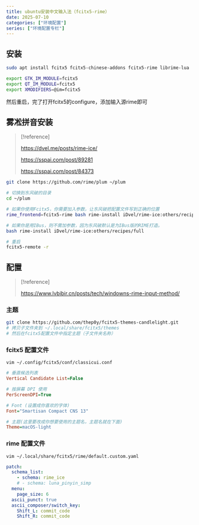 ```yaml
---
title: ubuntu安装中文输入法（fcitx5-rime）
date: 2025-07-10
categories: ["环境配置"]
series: ["环境配置专栏"]
---
```


## 安装

```bash
sudo apt install fcitx5 fcitx5-chinese-addons fcitx5-rime librime-lua

export GTK_IM_MODULE=fcitx5
export QT_IM_MODULE=fcitx5
export XMODIFIERS=@im=fcitx5 
```
然后重启，完了打开fcitx5的configure，添加输入源rime即可

## 雾凇拼音安装

> [!reference]
> 
> https://dvel.me/posts/rime-ice/
>
> https://sspai.com/post/89281
>
> https://sspai.com/post/84373

```bash
git clone https://github.com/rime/plum ~/plum

# 切换到东风破的目录
cd ~/plum

# 如果你使用Fcitx5，你需要加入参数，让东风破把配置文件写到正确的位置
rime_frontend=fcitx5-rime bash rime-install iDvel/rime-ice:others/recipes/full

# 如果你是用IBus，则不需加参数，因为东风破默认是为IBus版的RIME打造。
bash rime-install iDvel/rime-ice:others/recipes/full

# 重启
fcitx5-remote -r
```

## 配置

> [!reference]
>
> https://www.lvbibir.cn/posts/tech/windowns-rime-input-method/
> 

### 主题
```bash
git clone https://github.com/thep0y/fcitx5-themes-candlelight.git
# 拷贝子文件夹到 ~/.local/share/fcitx5/themes
# 然后在fcitx5配置文件中指定主题（子文件夹名称）
```

### fcitx5 配置文件
`vim ~/.config/fcitx5/conf/classicui.conf`

```ini
# 垂直候选列表
Vertical Candidate List=False

# 按屏幕 DPI 使用
PerScreenDPI=True

# Font (设置成你喜欢的字体)
Font="Smartisan Compact CNS 13"

# 主题(这里要改成你想要使用的主题名，主题名就在下面)
Theme=macOS-light
```

### rime 配置文件
`vim ~/.local/share/fcitx5/rime/default.custom.yaml`

```yaml
patch:
  schema_list:
    - schema: rime_ice
    # - schema: luna_pinyin_simp
  menu:
    page_size: 6
  ascii_punct: true
  ascii_composer/switch_key:
    Shift_L: commit_code
    Shift_R: commit_code
```


